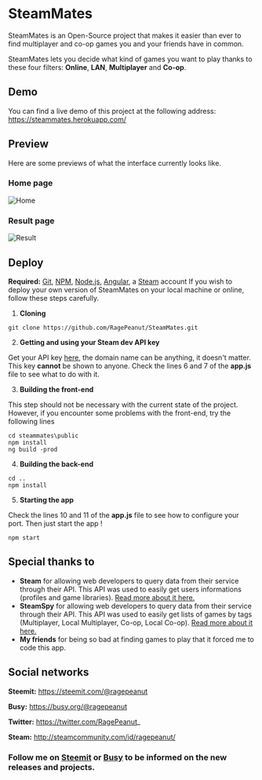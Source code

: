 # SteamMates
SteamMates is an Open-Source project that makes it easier than ever to find multiplayer and co-op games you and your friends have in common.

SteamMates lets you decide what kind of games you want to play thanks to these four filters: **Online**, **LAN**, **Multiplayer** and **Co-op**.

## Demo
You can find a live demo of this project at the following address:
https://steammates.herokuapp.com/

## Preview
Here are some previews of what the interface currently looks like.
### Home page
![Home](https://res.cloudinary.com/hpiynhbhq/image/upload/v1518812969/utosaogojkefqaq2p5ru.png)
### Result page
![Result](https://res.cloudinary.com/hpiynhbhq/image/upload/v1518812846/n3ryxhmmazrfwynrrymo.png)

## Deploy
**Required:** [Git](https://git-scm.com/), [NPM](https://www.npmjs.com/), [Node.js](https://nodejs.org/), [Angular](https://angular.io/), a [Steam](http://store.steampowered.com/) account
If you wish to deploy your own version of SteamMates on your local machine or online, follow these steps carefully.
1. **Cloning**
```
git clone https://github.com/RagePeanut/SteamMates.git
```
2. **Getting and using your Steam dev API key**

Get your API key [here](https://steamcommunity.com/dev/apikey), the domain name can be anything, it doesn't matter. This key **cannot** be shown to anyone. Check the lines 6 and 7 of the **app.js** file to see what to do with it.

3. **Building the front-end**

This step should not be necessary with the current state of the project. However, if you encounter some problems with the front-end, try the following lines
```
cd steammates\public
npm install
ng build -prod
```
4. **Building the back-end**
```
cd ..
npm install
```
5. **Starting the app**

Check the lines 10 and 11 of the **app.js** file to see how to configure your port. Then just start the app !
```
npm start
```

## Special thanks to
* **Steam** for allowing web developers to query data from their service through their API. 
This API was used to easily get users informations (profiles and game libraries).
[Read more about it here.](https://developer.valvesoftware.com/wiki/Steam_Web_API)
* **SteamSpy** for allowing web developers to query data from their service through their API. This API was used to easily get lists of games by tags (Multiplayer, Local Multiplayer, Co-op, Local Co-op).
[Read more about it here.](https://steamspy.com/api.php)
* **My friends** for being so bad at finding games to play that it forced me to code this app.

## Social networks
**Steemit:** https://steemit.com/@ragepeanut

**Busy:** https://busy.org/@ragepeanut

**Twitter:** https://twitter.com/RagePeanut_

**Steam:** http://steamcommunity.com/id/ragepeanut/

### Follow me on [Steemit](https://steemit.com/@ragepeanut) or [Busy](https://busy.org/@ragepeanut) to be informed on the new releases and projects.
